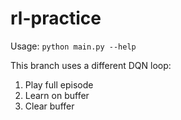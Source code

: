 # rl-practice

Usage: `python main.py --help`

This branch uses a different DQN loop:
1. Play full episode
2. Learn on buffer
3. Clear buffer
